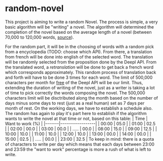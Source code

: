 # random-novel
This project is aiming to write a random Novel.
The process is simple, a very basic algorithm will be "writing" a novel.
The algorithm will determined the completion of the novel based on the average length of a novel (between 70,000 to 120,000 words, [source](https://jerichowriters.com/average-novel-wordcount/#:~:text=Average%20Word%20Count%20For%20A,sit%20between%2070%2C000%2D120%2C000%20words)).

For the random part, it will be in the choosing of words with a random pick from a encyclopedia (TODO: choose which API). From there, a translation from french will be done into english of the selected word. The translation will be randomly selected from the proposition done by the Deepl API. From the translated word, a *retranslation* will be done to get back a french word which corresponds approximately.
This random process of translation back and forth will have to be done 3 times for each word. The limit of 500,000 characters per month for [free](https://www.deepl.com/en/docs-api#:~:text=You%20can%20access%20the%20DeepL,characters%20per%20month%20for%20free.) of the Deepl API will be our limit. Thus, extending the duration of writing of the novel, just as a writer is taking a lot of time to pick correctly the words composing the novel.
The 500,000 characters limit will be disctributed along the month based on the number of days minus some days to rest (just as a real human) set as 7 days per month of rest.
On the working days, we have to establish a schedule also. The random has again to play it's part here to establish if the algorithm wants to write the novel at that time or not, based on this table:
| Time | Want to work (%) |
|-------|------------------|
| 00:00 | 05.0 |
| 01:00 | 02.5 |
| 02:00 | 00.0 |
| 03:00 | 00.0 |
| ..... | 00.0 |
| 08:00 | 15.0 |
| 09:00 | 12.5 |
| 10:00 | 10.0 |
| 11:00 | 10.0 |
| 12:00 | 10.0 |
| 13:00 | 00.0 |
| 14:00 | 00.0 |
| 15:00 | 02.5 |
| ..... | 00.0 |
| 23:00 | 32.5 |
To keep in mind: there is a quota of characters to write per day which means that each days between 23:00 and 23:59 the "want to work" percentage is more a rush of what is left to write.
